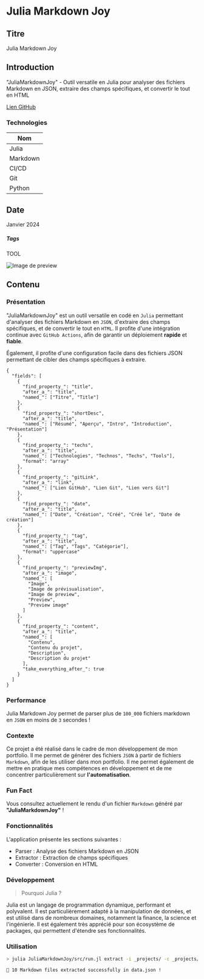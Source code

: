 # Julia Markdown Joy

## Titre

Julia Markdown Joy

## Introduction

"JuliaMarkdownJoy" - Outil versatile en Julia pour analyser des fichiers Markdown en JSON, extraire des champs spécifiques, et convertir le tout en HTML

[Lien GitHub](https://github.com/Eric-Philippe/JuliaMarkdownJoy)

### Technologies

| Nom      |
| -------- |
| Julia    |
| Markdown |
| CI/CD    |
| Git      |
| Python   |

## Date

Janvier 2024

##### Tags

TOOL

![Image de preview](https://raw.githubusercontent.com/Eric-Philippe/JuliaMarkdownJoy/main/img/julia.png)

## Contenu

### Présentation

"JuliaMarkdownJoy" est un outil versatile en codé en `Julia` permettant d'analyser des fichiers Markdown en `JSON`, d'extraire des champs spécifiques, et de convertir le tout en `HTML`. Il profite d'une intégration continue avec `GitHub Actions`, afin de garantir un déploiement **rapide** et **fiable**.

Également, il profite d'une configuration facile dans des fichiers JSON permettant de cibler des champs spécifiques à extraire.

```
{
  "fields": [
    {
      "find_property_": "title",
      "after_a_": "title",
      "named_": ["Titre", "Title"]
    },
    {
      "find_property_": "shortDesc",
      "after_a_": "title",
      "named_": ["Résumé", "Aperçu", "Intro", "Introduction", "Présentation"]
    },
    {
      "find_property_": "techs",
      "after_a_": "title",
      "named_": ["Technologies", "Technos", "Techs", "Tools"],
      "format": "array"
    },
    {
      "find_property_": "gitLink",
      "after_a_": "link",
      "named_": ["Lien GitHub", "Lien Git", "Lien vers Git"]
    },
    {
      "find_property_": "date",
      "after_a_": "title",
      "named_": ["Date", "Création", "Créé", "Créé le", "Date de création"]
    },
    {
      "find_property_": "tag",
      "after_a_": "title",
      "named_": ["Tag", "Tags", "Catégorie"],
      "format": "uppercase"
    },
    {
      "find_property_": "previewImg",
      "after_a_": "image",
      "named_": [
        "Image",
        "Image de prévisualisation",
        "Image de preview",
        "Preview",
        "Preview image"
      ]
    },
    {
      "find_property_": "content",
      "after_a_": "title",
      "named_": [
        "Contenu",
        "Contenu du projet",
        "Description",
        "Description du projet"
      ],
      "take_everything_after_": true
    }
  ]
}

```

### Performance

Julia Markdown Joy permet de parser plus de `100_000` fichiers markdown en `JSON` en moins de `3` secondes !

### Contexte

Ce projet a été réalisé dans le cadre de mon développement de mon portfolio. Il me permet de générer des fichiers `JSON` à partir de fichiers `Markdown`, afin de les utiliser dans mon portfolio. Il me permet également de mettre en pratique mes compétences en développement et de me concentrer particulièrement sur **l'automatisation**.

### Fun Fact

Vous consultez actuellement le rendu d'un fichier `Markdown` généré par **"JuliaMarkdownJoy"** !

### Fonctionnalités

L'application présente les sections suivantes :

- Parser : Analyse des fichiers Markdown en JSON
- Extractor : Extraction de champs spécifiques
- Converter : Conversion en HTML

### Développement

> Pourquoi Julia ?

Julia est un langage de programmation dynamique, performant et polyvalent. Il est particulièrement adapté à la manipulation de données, et est utilisé dans de nombreux domaines, notamment la finance, la science et l'ingénierie. Il est également très apprécié pour son écosystème de packages, qui permettent d'étendre ses fonctionnalités.

### Utilisation

```bash
> julia JuliaMarkdownJoy/src/run.jl extract -i _projects/ -c _projects/config.json  -o data.json

🎉 10 Markdown files extracted successfully in data.json !
```
